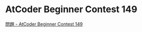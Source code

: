 AtCoder Beginner Contest 149
===

[問題 - AtCoder Beginner Contest 149](https://atcoder.jp/contests/abc149/tasks)
